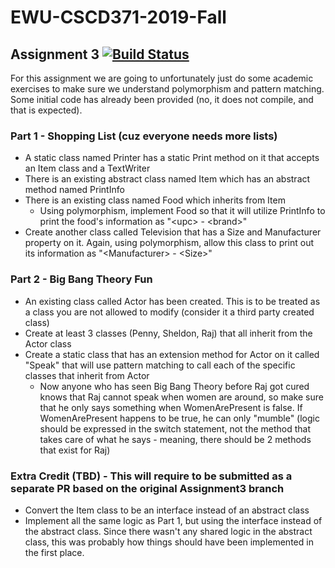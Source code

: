 # EWU-CSCD371-2019-Fall

## Assignment 3 [![Build Status](https://travis-ci.org/ashermancinelli/EWU-CSCD371-2019-Fall.svg?branch=master)](https://travis-ci.org/ashermancinelli/EWU-CSCD371-2019-Fall)
For this assignment we are going to unfortunately just do some academic exercises to make sure
we understand polymorphism and pattern matching. Some initial code has already been provided
(no, it does not compile, and that is expected).

### Part 1 - Shopping List (cuz everyone needs more lists)
- A static class named Printer has a static Print method on it that accepts an Item class and a TextWriter
- There is an existing abstract class named Item which has an abstract method named PrintInfo
- There is an existing class named Food which inherits from Item
  - Using polymorphism, implement Food so that it will utilize PrintInfo to print the food's
  information as "&lt;upc&gt; - &lt;brand&gt;"
- Create another class called Television that has a Size and Manufacturer property on it.
Again, using polymorphism, allow this class to print out its information as "&lt;Manufacturer&gt; - &lt;Size&gt;"

### Part 2 - Big Bang Theory Fun
- An existing class called Actor has been created. This is to be treated as a class you are not
allowed to modify (consider it a third party created class)
- Create at least 3 classes (Penny, Sheldon, Raj) that all inherit from the Actor class
- Create a static class that has an extension method for Actor on it called "Speak" that will use
pattern matching to call each of the specific classes that inherit from Actor
   - Now anyone who has seen Big Bang Theory before Raj got cured knows that Raj cannot speak when
women are around, so make sure that he only says something when WomenArePresent is false. If
WomenArePresent happens to be true, he can only "mumble" (logic should be expressed in the switch statement, not the method that takes care of what he says - meaning, there should be 2 methods that exist for Raj)

### Extra Credit (TBD) - This will require to be submitted as a separate PR based on the original Assignment3 branch
- Convert the Item class to be an interface instead of an abstract class
- Implement all the same logic as Part 1, but using the interface instead of the abstract class. Since there wasn't any shared logic in the abstract class, this was probably how things should have been implemented in the first place.
